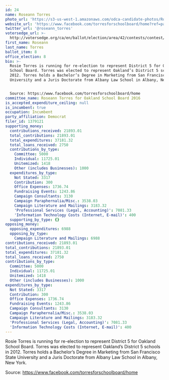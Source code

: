 ```yaml
---
id: 24
name: Roseann Torres
photo_url: 'https://s3-us-west-1.amazonaws.com/odca-candidate-photos/Roseann-Torres.png'
website_url: 'https://www.facebook.com/torresforschoolboard/home?ref=page_internal'
twitter_url: '@roseann_torres'
votersedge_url: >-
  http://votersedge.org/ca/en/ballot/election/area/42/contests/contest/13218/candidate/130701?&county=Alameda%20County&election_authority_id=1
first_name: Roseann
last_name: Torres
ballot_item: 8
office_election: 8
bio: >-
  Rosie Torres is running for re-election to represent District 5 for Oakland
  School Board. Torres was elected to represent Oakland’s District 5 schools in
  2012. Torres holds a Bachelor’s Degree in Marketing from San Francisco State
  University and a Juris Doctorate from Albany Law School in Albany, New York.  


  Source: https://www.facebook.com/torresforschoolboard/home
committee_name: Roseann Torres for Oakland School Board 2016
is_accepted_expenditure_ceiling: null
is_incumbent: true
occupation: Incumbent
party_affiliation: Democrat
filer_id: 1379121
supporting_money:
  contributions_received: 21893.01
  total_contributions: 21893.01
  total_expenditures: 37181.32
  total_loans_received: 2750
  contributions_by_type:
    Committee: 5000
    Individual: 11725.01
    Unitemized: 1418
    Other (includes Businesses): 1000
  expenditures_by_type:
    Not Stated: 3317
    Contribution: 300
    Office Expenses: 1736.74
    Fundraising Events: 1243.86
    Campaign Consultants: 3130
    Campaign Paraphernalia/Misc.: 3538.03
    Campaign Literature and Mailings: 3183.32
    'Professional Services (Legal, Accounting)': 7081.33
    'Information Technology Costs (Internet, E-mail)': 400
  supporting_by_type: {}
opposing_money:
  opposing_expenditures: 6988
  opposing_by_type:
    Campaign Literature and Mailings: 6988
contributions_received: 21893.01
total_contributions: 21893.01
total_expenditures: 37181.32
total_loans_received: 2750
contributions_by_type:
  Committee: 5000
  Individual: 11725.01
  Unitemized: 1418
  Other (includes Businesses): 1000
expenditures_by_type:
  Not Stated: 3317
  Contribution: 300
  Office Expenses: 1736.74
  Fundraising Events: 1243.86
  Campaign Consultants: 3130
  Campaign Paraphernalia/Misc.: 3538.03
  Campaign Literature and Mailings: 3183.32
  'Professional Services (Legal, Accounting)': 7081.33
  'Information Technology Costs (Internet, E-mail)': 400
---
```

Rosie Torres is running for re-election to represent District 5 for Oakland School Board. Torres was elected to represent Oakland’s District 5 schools in 2012. Torres holds a Bachelor’s Degree in Marketing from San Francisco State University and a Juris Doctorate from Albany Law School in Albany, New York.  

Source: https://www.facebook.com/torresforschoolboard/home